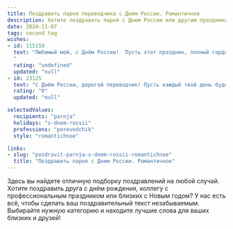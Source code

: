 ```yaml
---
title: Поздравить парня переводчика с Днем России. Романтичное
description: Хотите поздравить парня с Днем России или другим праздником? Наш ИИ создаст незабываемое поздравление, а вы обязательно выделитесь среди других.  
date: 2024-11-07
tags: second tag
wishes:
- id: 115159
  text: "Любимый мой, с Днём России!  Пусть этот праздник, полный гордости за нашу страну, станет символом нашей любви, такой же сильной и непоколебимой, как Россия.  Твой талант переводчика — это мост между культурами, а ты для меня — мост между мирами, соединяющий меня с бесконечным счастьем.  Целую тебя!
  "
  rating: "undefined"
  updated: "null"
- id: 23125
  text: "С Днём России, дорогой переводчик! Пусть каждый твой день будет таким же ярким и значимым, как этот праздник. Твоя профессия — мост между культурами, и я восхищаюсь твоим умением передавать мысли и чувства на разных языках. Пусть любовь и гармония всегда будут сопутствовать тебе, а каждый твой перевод будет вдохновлять и восхищать. Счастья, здоровья и успехов в твоих начинаниях!"
  rating: "0"
  updated: "null"

selectedValues:
  recipients: "parnja"
  holidays: "s-dnem-rossii"
  professions: "perevodchik"
  style: "romantichnoe"

links:
- slug: "pozdravit-parnja-s-dnem-rossii-romantichnoe"
  title: "Поздравить парня с Днем России. Романтичное"
---
```


Здесь вы найдете отличную подборку поздравлений на любой случай. 
Хотите поздравить друга с днём рождения, коллегу с профессиональным праздником или близких с Новым годом? У нас есть всё, чтобы сделать ваш поздравительный текст незабываемым. Выбирайте нужную категорию и находите лучшие слова для ваших близких и друзей!
